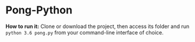# Pong-Python

**How to run it:** Clone or download the project, then access its folder and run `python 3.6 pong.py` from your command-line interface of choice.
